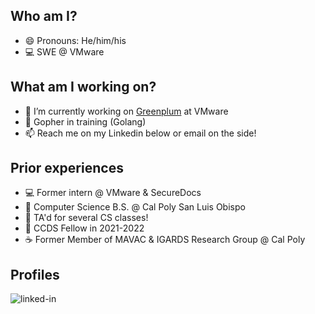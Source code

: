## Who am I?

- 😄 Pronouns: He/him/his
- 💻 SWE @ VMware

## What am I working on?
- 🔭 I’m currently working on [Greenplum](https://tanzu.vmware.com/greenplum) at VMware 
- 🌱 Gopher in training (Golang)
- 📫 Reach me on my Linkedin below or email on the side!

## Prior experiences
- 💻 Former intern @ VMware & SecureDocs
- 🏫 Computer Science B.S. @ Cal Poly San Luis Obispo
- 🏫 TA'd for several CS classes! 
- 📔 CCDS Fellow in 2021-2022
- ☕ Former Member of MAVAC & IGARDS Research Group @ Cal Poly

## Profiles
[<img align="left" alt="linked-in" src="https://img.shields.io/badge/linkedin-%230077B5.svg?&style=for-the-badge&logo=linkedin&logoColor=white" />](https://www.linkedin.com/in/bjtat/)
